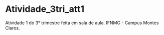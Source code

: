 # Atividade_3tri_att1
Atividade 1 do 3° trimestre feita em sala de aula. IFNMG - Campus Montes Claros.
